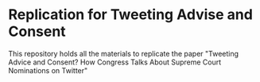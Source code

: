 # Replication for Tweeting Advise and Consent 

This repository holds all the materials to replicate the paper "Tweeting Advice and Consent? How Congress Talks About Supreme Court Nominations on Twitter"


